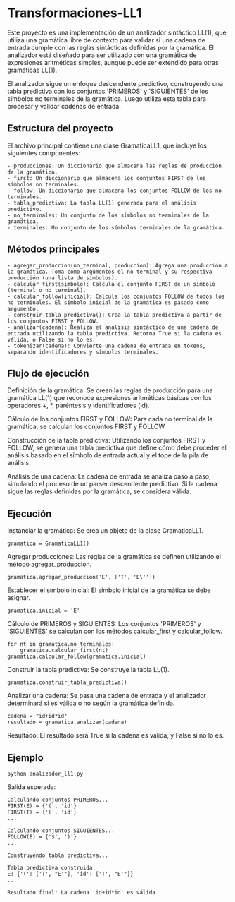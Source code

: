 # Transformaciones-LL1

Este proyecto es una implementación de un analizador sintáctico LL(1), que utiliza una gramática libre de contexto para validar si una cadena de entrada cumple con las reglas sintácticas definidas por la gramática. El analizador está diseñado para ser utilizado con una gramática de expresiones aritméticas simples, aunque puede ser extendido para otras gramáticas LL(1).

El analizador sigue un enfoque descendente predictivo, construyendo una tabla predictiva con los conjuntos 'PRIMEROS' y 'SIGUIENTES' de los símbolos no terminales de la gramática. Luego utiliza esta tabla para procesar y validar cadenas de entrada.

## Estructura del proyecto

El archivo principal contiene una clase GramaticaLL1, que incluye los siguientes componentes:

    - producciones: Un diccionario que almacena las reglas de producción de la gramática.
    - first: Un diccionario que almacena los conjuntos FIRST de los símbolos no terminales.
    - follow: Un diccionario que almacena los conjuntos FOLLOW de los no terminales.
    - tabla_predictiva: La tabla LL(1) generada para el análisis predictivo.
    - no_terminales: Un conjunto de los símbolos no terminales de la gramática.
    - terminales: Un conjunto de los símbolos terminales de la gramática.

## Métodos principales

    - agregar_produccion(no_terminal, produccion): Agrega una producción a la gramática. Toma como argumentos el no terminal y su respectiva producción (una lista de símbolos).
    - calcular_first(simbolo): Calcula el conjunto FIRST de un símbolo (terminal o no terminal).
    - calcular_follow(inicial): Calcula los conjuntos FOLLOW de todos los no terminales. El símbolo inicial de la gramática es pasado como argumento.
    - construir_tabla_predictiva(): Crea la tabla predictiva a partir de los conjuntos FIRST y FOLLOW.
    - analizar(cadena): Realiza el análisis sintáctico de una cadena de entrada utilizando la tabla predictiva. Retorna True si la cadena es válida, o False si no lo es.
    - tokenizar(cadena): Convierte una cadena de entrada en tokens, separando identificadores y símbolos terminales.

## Flujo de ejecución

Definición de la gramática: Se crean las reglas de producción para una gramática LL(1) que reconoce expresiones aritméticas básicas con los operadores +, *, paréntesis y identificadores (id).

Cálculo de los conjuntos FIRST y FOLLOW: Para cada no terminal de la gramática, se calculan los conjuntos FIRST y FOLLOW.

Construcción de la tabla predictiva: Utilizando los conjuntos FIRST y FOLLOW, se genera una tabla predictiva que define cómo debe proceder el análisis basado en el símbolo de entrada actual y el tope de la pila de análisis.

Análisis de una cadena: La cadena de entrada se analiza paso a paso, simulando el proceso de un parser descendente predictivo. Si la cadena sigue las reglas definidas por la gramática, se considera válida.

## Ejecución

  Instanciar la gramática: Se crea un objeto de la clase GramaticaLL1.

    gramatica = GramaticaLL1()

  Agregar producciones: Las reglas de la gramática se definen utilizando el método agregar_produccion.

    gramatica.agregar_produccion('E', ['T', 'E\''])

  Establecer el símbolo inicial: El símbolo inicial de la gramática se debe asignar.

    gramatica.inicial = 'E'

  Cálculo de PRIMEROS y SIGUIENTES: Los conjuntos 'PRIMEROS' y 'SIGUIENTES' se calculan con los métodos calcular_first y calcular_follow.
    
    for nt in gramatica.no_terminales:
        gramatica.calcular_first(nt)
    gramatica.calcular_follow(gramatica.inicial)

  Construir la tabla predictiva: Se construye la tabla LL(1).

    gramatica.construir_tabla_predictiva()

  Analizar una cadena: Se pasa una cadena de entrada y el analizador determinará si es válida o no según la gramática definida.

    cadena = "id+id*id"
    resultado = gramatica.analizar(cadena)

  Resultado: El resultado será True si la cadena es válida, y False si no lo es.

## Ejemplo

    python analizador_ll1.py

Salida esperada:

    Calculando conjuntos PRIMEROS...
    FIRST(E) = {'(', 'id'}
    FIRST(T) = {'(', 'id'}
    ...
    
    Calculando conjuntos SIGUIENTES...
    FOLLOW(E) = {'$', ')'}
    ...
    
    Construyendo tabla predictiva...
    
    Tabla predictiva construida:
    E: {'(': ['T', "E'"], 'id': ['T', "E'"]}
    ...
    
    Resultado final: La cadena 'id+id*id' es válida
